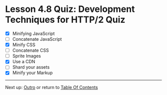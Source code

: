 # Lesson 4.8 Quiz: Development Techniques for HTTP/2 Quiz

- [X] Minifying JavaScript
- [ ] Concatenate JavaScript
- [X] Minify CSS
- [ ] Concatenate CSS
- [ ] Sprite Images
- [X] Use a CDN
- [ ] Shard your assets
- [X] Minify your Markup

- - -
Next up: [Outro](ND024_Part4_Lesson04_09.md) or return to [Table Of Contents](./ND024_TableOfContents.md)
